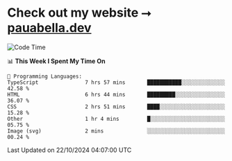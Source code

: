 # Check out my website ⭢ [pauabella.dev](https://pauabella.dev)

<!--START_SECTION:waka-->
![Code Time](http://img.shields.io/badge/Code%20Time-3%2C813%20hrs%2025%20mins-blue)

📊 **This Week I Spent My Time On** 

```text
💬 Programming Languages: 
TypeScript               7 hrs 57 mins       ███████████░░░░░░░░░░░░░░   42.58 % 
HTML                     6 hrs 44 mins       █████████░░░░░░░░░░░░░░░░   36.07 % 
CSS                      2 hrs 51 mins       ████░░░░░░░░░░░░░░░░░░░░░   15.28 % 
Other                    1 hr 4 mins         █░░░░░░░░░░░░░░░░░░░░░░░░   05.75 % 
Image (svg)              2 mins              ░░░░░░░░░░░░░░░░░░░░░░░░░   00.24 % 
```


 Last Updated on 22/10/2024 04:07:00 UTC
<!--END_SECTION:waka-->
